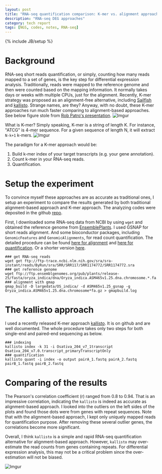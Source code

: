 ```yaml
---
layout: post
title: "RNA-seq quantification comparison: K-mer vs. alignment approaches"
description: "RNA-seq DEG approaches"
category: tech report
tags: [NGS, codes, notes, RNA-seq]
---
```

{% include JB/setup %}


# Background
RNA-seq short reads quantification, or simply, counting how many reads mapped to a set of genes, is the key step for differential expression analysis. Traditionally, reads were mapped to the reference genome and then were counted based on the mapping information. It normally takes days or weeks with multiple CPUs, just for the alignment. Recently, K-mer strategy was proposed as an alignment-free alternative, including [Sailfish](http://www.nature.com/nbt/journal/v32/n5/full/nbt.2862.html) and [kallisto](http://arxiv.org/pdf/1505.02710v2.pdf). Strange names, are they?
Anyway, with no doubt, these K-mer approaches run much faster comparing to alignment-based approaches. See below figure stole from [Rob Patro's presentation](http://www.cs.cmu.edu/~ckingsf/class/02-714/Lec05-sailfish.pdf).
![Imgur](http://i.imgur.com/YVhf5tz.png)

What is K-mer? Simply speaking, K-mer is a string of length K. For instance, "ATCG" is 4-mer sequence. For a given sequence of length N, it will extract `N-k+1` k-mers.
![Imgur](http://i.imgur.com/GQyglzb.png)

The paradigm for a K-mer approach would be:  
1. Build k-mer index of your target transcripts (e.g. your gene annotation).  
2. Count k-mer in your RNA-seq reads.  
3. Quantification.  

# Setup the experiment
To convince myself these approaches are as accurate as traditional ones, I setup an experiment to compare the results generated by both traditional alignment-based approach and K-mer approach. The analyzing codes were deposited in the github [repo](https://github.com/yangjl/Demo).

First, I downloaded some RNA-seq data from NCBI by using `wget` and obtained the reference genome from [EnsemblePlants](http://plants.ensembl.org/Oryza_indica/Info/Index). I used GSNAP for short reads alignment. And some bioconductor packages, including `GenomicFeatures` and `GenomicAlignments`, for read count quantification. The detailed procedure can be found [here for alignment](http://rpubs.com/yangjl0930/61344) and [here for quantification](http://rpubs.com/yangjl0930/60157). Or a shorter version [here](http://rpubs.com/yangjl0930/63347).

```
### get RNA-seq reads
wget get ftp://ftp-trace.ncbi.nlm.nih.gov/sra/sra-instant/reads/ByRun/sra/SRR/SRR117/SRR1174772/SRR1174772.sra
### get reference genome
wget ftp://ftp.ensemblgenomes.org/pub/plants/release-25/fasta/oryza_indica/dna/Oryza_indica.ASM465v1.25.dna.chromosome.*.fa.gz
### alignment with gmap
gmap_build -D largedata/OS_indica/ -d ASM465v1.25_gsnap -g Oryza_indica.ASM465v1.25.dna.chromosome*fa.gz > gmapbuild.log
```

# The kallisto approach
I used a recently released K-mer approach [kallisto](http://pachterlab.github.io/kallisto/). It is on github and are well documented. The whole procedure takes only two steps for both single-end and paired-end sequencing as below.

```
### indexing
kallisto index -k 31 -i Osativa_204_v7_1transcript Osativa_204_v7.0.transcript_primaryTranscriptOnly
### quantification
kallisto quant -i index -o output pairA_1.fastq pairA_2.fastq pairB_1.fastq pairB_2.fastq
```
# Comparing of the results

The Pearson's correlation coefficient (r) ranged from 0.8 to 0.94. That is an impressive correlation, indicating the `kallisto` is indeed as accurate as alignment-based approach. I looked into the outliers on the left sides of the plots and found those dots were from genes with repeat sequences. Note that with the alignment-based approach, I kept only uniquely mapped reads for quantification purpose. After removing these several outlier genes, the correlations become more significant.

Overall, I think `kallisto` is a simple and rapid RNA-seq quantification alternative for alignment-based approach. However, `kallisto` may over-estimate the read counts from genes containing repeats. For differential expression analysis, this may not be a critical problem since the over-estimation will not be biased.  

![Imgur](http://i.imgur.com/UVU28KJ.png)
